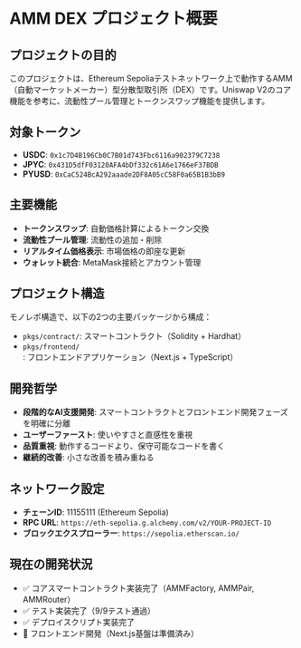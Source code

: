 # AMM DEX プロジェクト概要

## プロジェクトの目的

このプロジェクトは、Ethereum Sepoliaテストネットワーク上で動作するAMM（自動マーケットメーカー）型分散型取引所（DEX）です。Uniswap V2のコア機能を参考に、流動性プール管理とトークンスワップ機能を提供します。

## 対象トークン

- **USDC**: `0x1c7D4B196Cb0C7B01d743Fbc6116a902379C7238`
- **JPYC**: `0x431D5dfF03120AFA4bDf332c61A6e1766eF37BDB`
- **PYUSD**: `0xCaC524BcA292aaade2DF8A05cC58F0a65B1B3bB9`

## 主要機能

- **トークンスワップ**: 自動価格計算によるトークン交換
- **流動性プール管理**: 流動性の追加・削除
- **リアルタイム価格表示**: 市場価格の即座な更新
- **ウォレット統合**: MetaMask接続とアカウント管理

## プロジェクト構造

モノレポ構造で、以下の2つの主要パッケージから構成：

- `pkgs/contract/`: スマートコントラクト（Solidity + Hardhat）
- `pkgs/frontend/`: フロントエンドアプリケーション（Next.js + TypeScript）

## 開発哲学

- **段階的なAI支援開発**: スマートコントラクトとフロントエンド開発フェーズを明確に分離
- **ユーザーファースト**: 使いやすさと直感性を重視
- **品質重視**: 動作するコードより、保守可能なコードを書く
- **継続的改善**: 小さな改善を積み重ねる

## ネットワーク設定

- **チェーンID**: 11155111 (Ethereum Sepolia)
- **RPC URL**: `https://eth-sepolia.g.alchemy.com/v2/YOUR-PROJECT-ID`
- **ブロックエクスプローラー**: `https://sepolia.etherscan.io/`

## 現在の開発状況

- ✅ コアスマートコントラクト実装完了（AMMFactory, AMMPair, AMMRouter）
- ✅ テスト実装完了（9/9テスト通過）
- ✅ デプロイスクリプト実装完了
- 🔄 フロントエンド開発（Next.js基盤は準備済み）
